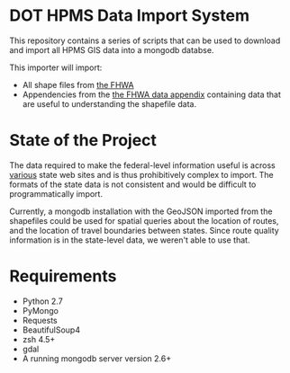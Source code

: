 DOT HPMS Data Import System
===========================

This repository contains a series of scripts that can be used to download and import all
HPMS GIS data into a mongodb databse.

This importer will import:
* All shape files from [the FHWA][fhwadata]
* Appendencies from the [the FHWA data appendix][appendix] containing data that
  are useful to understanding the shapefile data.

State of the Project
====================

The data required to make the federal-level information useful is across
[various][statesites] state web sites and is thus prohibitively complex to
import. The formats of the state data is not consistent and would be difficult
to programmatically import.

Currently, a mongodb installation with the GeoJSON imported from the shapefiles
could be used for spatial queries about the location of routes, and the
location of travel boundaries between states. Since route quality information
is in the state-level data, we weren't able to use that.

Requirements
============

* Python 2.7
* PyMongo
* Requests
* BeautifulSoup4
* zsh 4.5+
* gdal
* A running mongodb server version 2.6+

[fhwadata]: http://www.fhwa.dot.gov/policyinformation/hpms/shapefiles.cfm
[appendix]: https://www.fhwa.dot.gov/policyinformation/hpms/fieldmanual/index.cfm
[statesites]: http://www.fhwa.dot.gov/policyinformation/hpms/states.cfm
